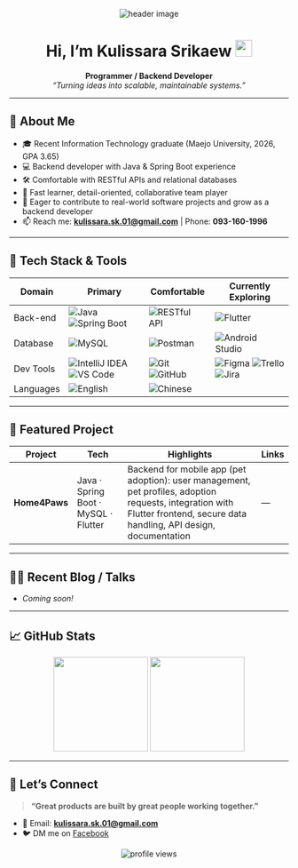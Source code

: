 <!-- Banner / Cover -->
<p align="center">
  <img src="<!-- Banner image here -->" alt="header image" />
</p>

<h1 align="center">Hi, I’m Kulissara Srikaew <img height="30" src="https://em-content.zobj.net/thumbs/120/apple/354/waving-hand_1f44b.png" /></h1>

<p align="center">
  <strong>Programmer / Backend Developer</strong><br/>
  <em>“Turning ideas into scalable, maintainable systems.”</em>
</p>

---

## 🚀 About Me
- 🎓 Recent Information Technology graduate (Maejo University, 2026, GPA 3.65)
- 💻 Backend developer with Java & Spring Boot experience  
- 🛠 Comfortable with RESTful APIs and relational databases  
- 🌱 Fast learner, detail-oriented, collaborative team player  
- 🎯 Eager to contribute to real-world software projects and grow as a backend developer  
- 📫 Reach me: **kulissara.sk.01@gmail.com** | Phone: **093-160-1996**

---

## 🧰 Tech Stack & Tools
<div align="center">

| Domain      | Primary                                                   | Comfortable                 | Currently Exploring         |
|-------------|-----------------------------------------------------------|-----------------------------|-----------------------------|
| Back-end    | ![Java](https://img.shields.io/badge/Java-007396?logo=java&logoColor=white) ![Spring Boot](https://img.shields.io/badge/Spring_Boot-6DB33F?logo=springboot&logoColor=white) | ![RESTful API](https://img.shields.io/badge/REST-0052CC?logo=rest&logoColor=white) | ![Flutter](https://img.shields.io/badge/Flutter-02569B?logo=flutter&logoColor=white) |
| Database    | ![MySQL](https://img.shields.io/badge/MySQL-4479A1?logo=mysql&logoColor=white) | ![Postman](https://img.shields.io/badge/Postman-FF6C37?logo=postman&logoColor=white) | ![Android Studio](https://img.shields.io/badge/Android_Studio-3DDC84?logo=androidstudio&logoColor=white) |
| Dev Tools   | ![IntelliJ IDEA](https://img.shields.io/badge/IntelliJ_IDEA-000000?logo=intellijidea&logoColor=white) ![VS Code](https://img.shields.io/badge/VS_Code-007ACC?logo=visualstudiocode&logoColor=white) | ![Git](https://img.shields.io/badge/Git-F05032?logo=git&logoColor=white) ![GitHub](https://img.shields.io/badge/GitHub-181717?logo=github&logoColor=white) | ![Figma](https://img.shields.io/badge/Figma-F24E1E?logo=figma&logoColor=white) ![Trello](https://img.shields.io/badge/Trello-0052CC?logo=trello&logoColor=white) ![Jira](https://img.shields.io/badge/Jira-0052CC?logo=jira&logoColor=white) |
| Languages   | ![English](https://img.shields.io/badge/English-CEFR_B2-blue) | ![Chinese](https://img.shields.io/badge/Chinese-CEFR_B1/B2-red) |                             |

</div>

---

## 📌 Featured Project

| Project      | Tech                             | Highlights                                                                 | Links          |
|--------------|----------------------------------|---------------------------------------------------------------------------|----------------|
| **Home4Paws** | Java · Spring Boot · MySQL · Flutter | Backend for mobile app (pet adoption): user management, pet profiles, adoption requests, integration with Flutter frontend, secure data handling, API design, documentation | —              |

---

## ✍🏻 Recent Blog / Talks
<!-- Placeholder: Add your blog posts, talks, or articles here -->
- *Coming soon!*

---

## 📈 GitHub Stats
<div align="center">
  <img height="170" src="https://github-readme-stats.vercel.app/api?username=Kulissara-S&show_icons=true&hide_border=true" />
  <img height="170" src="https://github-readme-stats.vercel.app/api/top-langs/?username=Kulissara-S&layout=compact&hide_border=true" />
</div>

---

## 🤝 Let’s Connect
> **“Great products are built by great people working together.”**

- 💌 Email: **kulissara.sk.01@gmail.com**  
- 🐦 DM me on [Facebook](https://www.facebook.com/share/17MV6cGsmD/?mibextid=wwXIfr)

<p align="center">
  <img src="https://komarev.com/ghpvc/?username=Kulissara-S&style=flat-square" alt="profile views"/>
</p>
